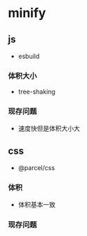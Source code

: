 # minify

## js

* esbuild

### 体积大小

* tree-shaking

### 现存问题

* 速度快但是体积大小大

## css

* @parcel/css

### 体积

* 体积基本一致

### 现存问题